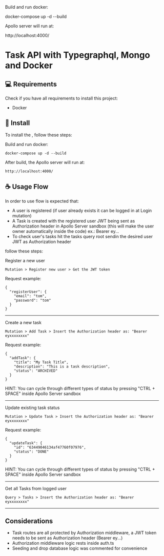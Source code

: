 Build and run docker:

docker-compose up -d --build

Apollo server will run at:

http://localhost:4000/

# Task API with Typegraphql, Mongo and Docker

## 💻 Requirements

Check if you have all requirements to install this project:

- Docker

## 🚀 Install

To install the <Task API Typegraphql project>, follow these steps:

Build and run docker:

```
docker-compose up -d --build
```

After build, the Apollo server will run at:

```
http://localhost:4000/
```

## ☕ Usage Flow

In order to use <Task API Typegraphql project> flow is expected that:

- A user is registered (if user already exists it can be logged in at Login mutation)
- A Task is created with the registered user JWT being sent as Authorization header in Apollo Server sandbox (this will make the user owner automatically inside the code) ex.: Bearer ey...
- To check user's tasks hit the tasks query root sendin the desired user JWT as Authorization header

follow these steps:

Register a new user

```
Mutation > Register new user > Get the JWT token
```

Request example:

```
{
  "registerUser": {
    "email": "tom",
    "password": "tom"
  }
}
```

---

Create a new task

```
Mutation > Add Task > Insert the Authorization header as: "Bearer eyxxxxxxxx"
```

Request example:

```
{
  "addTask": {
    "title": "My Task Title",
    "description": "This is a task description",
    "status": "ARCHIVED"
  }
}
```

HINT: You can cycle through different types of status by pressing "CTRL + SPACE" inside Apollo Server sandbox

---

Update existing task status

```
Mutation > Update Task > Insert the Authorization header as: "Bearer eyxxxxxxxx"
```

Request example:

```
{
  "updateTask": {
    "id": "63449046134af47760f07976",
    "status": "DONE"
  }
}
```

HINT: You can cycle through different types of status by pressing "CTRL + SPACE" inside Apollo Server sandbox

---

Get all Tasks from logged user

```
Query > Tasks > Insert the Authorization header as: "Bearer eyxxxxxxxx"
```

---

## Considerations

- Task routes are all protected by Authorization middleware, a JWT token needs to be sent as Authorization header (Bearer ey...)
- Authorization middleware logic rests inside auth.ts
- Seeding and drop database logic was commented for convenience
